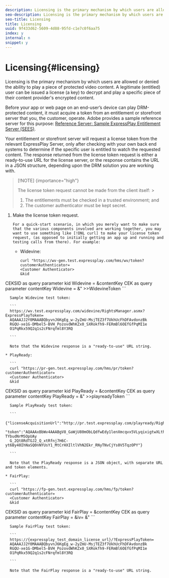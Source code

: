 ```yaml
---
description: Licensing is the primary mechanism by which users are allowed or denied the ability to play a piece of protected video content. A legitimate (entitled) user can be issued a license (a key) to decrypt and play a specific piece of their content provider's encrypted content.
seo-description: Licensing is the primary mechanism by which users are allowed or denied the ability to play a piece of protected video content. A legitimate (entitled) user can be issued a license (a key) to decrypt and play a specific piece of their content provider's encrypted content.
seo-title: Licensing
title: Licensing
uuid: 9f433d62-5609-4d88-95fd-c1e7c0f6aa75
index: y
internal: n
snippet: y
---
```


# Licensing{#licensing}

Licensing is the primary mechanism by which users are allowed or denied the ability to play a piece of protected video content. A legitimate (entitled) user can be issued a license (a key) to decrypt and play a specific piece of their content provider's encrypted content.

Before your app or web page on an end-user’s device can play DRM-protected content, it must acquire a token from an entitlement or storefront server that you, the customer, operate. Adobe provides a sample reference server for this purpose: [Reference Server: Sample ExpressPlay Entitlement Server (SEES)](../../multi-drm-workflows/feature-topics/sees-reference-server.md).

Your entitlement or storefront server will request a license token from the relevant ExpressPlay Server, only after checking with your own back end systems to determine if the specific user is entitled to watch the requested content. The response returned from the license token request is either a ready-to-use URL for the license server, or the response contains the URL in a JSON structure, depending upon the DRM solution you are working with. 

>[!NOTE] {importance="high"}
>
>The license token request cannot be made from the client itself: >
>1. The entitlements must be checked in a trusted environment; and 
>1. The customer authenticator must be kept secret. 
>

1. Make the license token request.

       For a quick-start scenario, in which you merely want to make sure that the various components involved are working together, you may want to use something like [!DNL curl] to make your license token request, (as opposed to initially getting an app up and running and testing calls from there). For example:

    * Widevine:     
    
      ```    
      curl "https://wv-gen.test.expressplay.com/hms/wv/token?customerAuthenticator= 
      <Customer Authenticator> 
      &kid 
<indexterm>
  CEKSID 
 <indexterm>
   as query parameter kid 
  <indexterm>
    Widevine 
  </indexterm> 
 </indexterm> 
</indexterm>=<CEKSID> 
      &contentKey 
<indexterm>
  CEK 
 <indexterm>
   as query parameter contentKey 
  <indexterm>
    Widevine 
  </indexterm> 
 </indexterm> 
</indexterm>=<CEK> 
      &<Any additional licensing attributes desired>" >>WidevineToken 
      ```    
    
      Sample Widevine test token:     
    
      ```    
      https://wv.test.expressplay.com/widevine/RightsManager.asmx?ExpressPlayToken= 
      AQAAAJJ2Y0MAAABQbyvnJ6KgEg_w-2yZmU-MsjTEZ3f7UkhUcFhDFAvdonzBk 
      RGQU-xe1G-DMbel5-BVH_PozovdWhKZx0_SXRokfh9-FERmBl6OEfGfPqMI1e 
      O1PqRkx59Q2q1s2cFNrqfml8Y3RQ 
      
      ```    
    
      Note that the Widevine response is a "ready-to-use" URL string. 
    
    * PlayReady:     
    
      ```    
      curl "https://pr-gen.test.expressplay.com/hms/pr/token?customerAuthenticator= 
      <Customer Authenticator> 
      &kid 
<indexterm>
  CEKSID 
 <indexterm>
   as query parameter kid 
  <indexterm>
    PlayReady 
  </indexterm> 
 </indexterm> 
</indexterm>=<Key ID> 
      &contentKey 
<indexterm>
  CEK 
 <indexterm>
   as query parameter contentKey 
  <indexterm>
    PlayReady 
  </indexterm> 
 </indexterm> 
</indexterm>=<CEK> 
      &<Any additional licensing attributes desired>" >>playreadyToken
      ```    
    
      Sample PlayReady test token:     
    
      ```    
      {"licenseAcquisitionUrl":"http://pr.test.expressplay.com/playready/RightsManager.asmx", 
      "token":"AQAAAxBbWv4AAABgV8_GaWjU80mObLQdfwEdy1lenXmcqvx5VLyqixigtwXLthzjPxq9QDT-TYbudNrMSOpUAy 
      G_2Qt8RdTGJ2_Q_xtRfnj7H6C-yt6By40IhNaSQ0nNYUsY1_MtCrHXIltlVhN2Ekr_RNyTNvCjYs0V5TqzOPY"} 
      
      ```    
    
      Note that the PlayReady response is a JSON object, with separate URL and token elements. 
    
    * FairPlay:     
    
      ```    
      curl "https://fp-gen.test.expressplay.com/hms/fp/token?customerAuthenticator= 
      <Customer Authenticator> 
      &kid 
<indexterm>
  CEKSID 
 <indexterm>
   as query parameter kid 
  <indexterm>
    FairPlay 
  </indexterm> 
 </indexterm> 
</indexterm>=<Key ID> 
      &contentKey 
<indexterm>
  CEK 
 <indexterm>
   as query parameter contentKey 
  <indexterm>
    FairPlay 
  </indexterm> 
 </indexterm> 
</indexterm>=<CEK> 
      &iv=<IV ID> 
      &<Any additional licensing attributes desired>"
      ```    
    
      Sample FairPlay test token:     
    
      ```    
      https://{expressplay_test_domain_license_url}/?ExpressPlayToken= 
      AQAAAJJ2Y0MAAABQbyvnJ6KgEg_w-2yZmU-MsjTEZ3f7UkhUcFhDFAvdonzBk 
      RGQU-xe1G-DMbel5-BVH_PozovdWhKZx0_SXRokfh9-FERmBl6OEfGfPqMI1e 
      O1PqRkx59Q2q1s2cFNrqfml8Y3RQ 
      
      ```    
    
      Note that the FairPlay response is a "ready-to-use" URL string.

